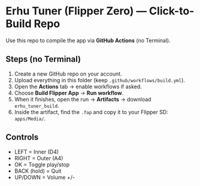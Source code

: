 # Erhu Tuner (Flipper Zero) — Click-to-Build Repo

Use this repo to compile the app via **GitHub Actions** (no Terminal).

## Steps (no Terminal)
1. Create a new GitHub repo on your account.
2. Upload everything in this folder (keep `.github/workflows/build.yml`).
3. Open the **Actions** tab → enable workflows if asked.
4. Choose **Build Flipper App** → **Run workflow**.
5. When it finishes, open the run → **Artifacts** → download `erhu_tuner_build`.
6. Inside the artifact, find the `.fap` and copy it to your Flipper SD: `apps/Media/`.

## Controls
- LEFT = Inner (D4)
- RIGHT = Outer (A4)
- OK = Toggle play/stop
- BACK (hold) = Quit
- UP/DOWN = Volume +/-
